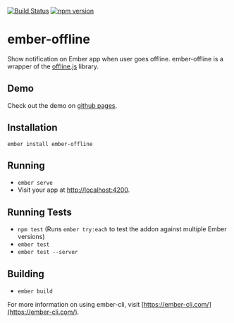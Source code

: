 [![Build Status](https://travis-ci.org/ahmadsoe/ember-offline.svg?branch=master)](https://travis-ci.org/ahmadsoe/ember-offline)
[![npm version](https://badge.fury.io/js/ember-offline.svg)](https://badge.fury.io/js/ember-offline)

# ember-offline

Show notification on Ember app when user goes offline.
ember-offline is a wrapper of the [offline.js](http://github.hubspot.com/offline/docs/welcome/) library.

## Demo

Check out the demo on [github pages](https://ahmadsoe.github.io/ember-offline/ "Ember-offline demo").

## Installation

`ember install ember-offline`

## Running

* `ember serve`
* Visit your app at [http://localhost:4200](http://localhost:4200).

## Running Tests

* `npm test` (Runs `ember try:each` to test the addon against multiple Ember versions)
* `ember test`
* `ember test --server`

## Building

* `ember build`

For more information on using ember-cli, visit [https://ember-cli.com/](https://ember-cli.com/).
